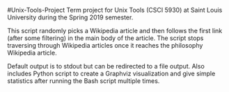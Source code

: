 #Unix-Tools-Project
Term project for Unix Tools (CSCI 5930) at Saint Louis University during the Spring 2019 semester.

This script randomly picks a Wikipedia article and then follows the first link (after some filtering) in the main body of the article. The script stops traversing through Wikipedia articles once it reaches the philosophy Wikipedia article.

Default output is to stdout but can be redirected to a file output. Also includes Python script to create a Graphviz visualization and give simple statistics after running the Bash script multiple times.
